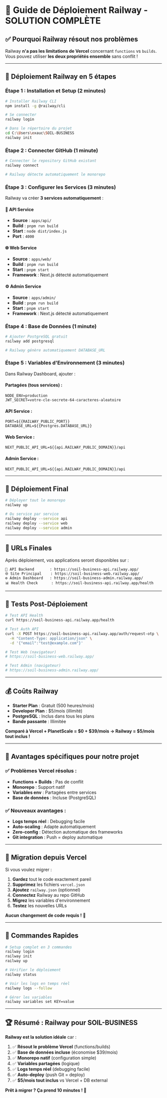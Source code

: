 # 🚂 Guide de Déploiement Railway - SOLUTION COMPLÈTE

## ✅ Pourquoi Railway résout nos problèmes

Railway **n'a pas les limitations de Vercel** concernant `functions` vs `builds`. Vous pouvez utiliser **les deux propriétés ensemble** sans conflit !

---

## 🚀 Déploiement Railway en 5 étapes

### Étape 1 : Installation et Setup (2 minutes)

```bash
# Installer Railway CLI
npm install -g @railway/cli

# Se connecter
railway login

# Dans le répertoire du projet
cd C:\Users\exauc\SOIL-BUSINESS
railway init
```

### Étape 2 : Connecter GitHub (1 minute)

```bash
# Connecter le repository GitHub existant
railway connect

# Railway détecte automatiquement le monorepo
```

### Étape 3 : Configurer les Services (3 minutes)

Railway va créer **3 services automatiquement** :

#### 🔗 **API Service**
- **Source** : `apps/api/`
- **Build** : `pnpm run build`
- **Start** : `node dist/index.js`
- **Port** : `4000`

#### 🌐 **Web Service** 
- **Source** : `apps/web/`
- **Build** : `pnpm run build`
- **Start** : `pnpm start`
- **Framework** : Next.js détecté automatiquement

#### ⚙️ **Admin Service**
- **Source** : `apps/admin/`
- **Build** : `pnpm run build` 
- **Start** : `pnpm start`
- **Framework** : Next.js détecté automatiquement

### Étape 4 : Base de Données (1 minute)

```bash
# Ajouter PostgreSQL gratuit
railway add postgresql

# Railway génère automatiquement DATABASE_URL
```

### Étape 5 : Variables d'Environnement (3 minutes)

Dans Railway Dashboard, ajouter :

#### **Partagées (tous services) :**
```env
NODE_ENV=production
JWT_SECRET=votre-cle-secrete-64-caracteres-aleatoire
```

#### **API Service :**
```env
PORT=${{RAILWAY_PUBLIC_PORT}}
DATABASE_URL=${{Postgres.DATABASE_URL}}
```

#### **Web Service :**
```env
NEXT_PUBLIC_API_URL=${{api.RAILWAY_PUBLIC_DOMAIN}}/api
```

#### **Admin Service :**
```env
NEXT_PUBLIC_API_URL=${{api.RAILWAY_PUBLIC_DOMAIN}}/api
```

---

## 🎯 Déploiement Final

```bash
# Déployer tout le monorepo
railway up

# Ou service par service
railway deploy --service api
railway deploy --service web
railway deploy --service admin
```

---

## 🔗 URLs Finales

Après déploiement, vos applications seront disponibles sur :

```
🔗 API Backend       : https://soil-business-api.railway.app/
🌐 Site Principal    : https://soil-business-web.railway.app/
⚙️ Admin Dashboard   : https://soil-business-admin.railway.app/
📊 Health Check      : https://soil-business-api.railway.app/health
```

---

## 🧪 Tests Post-Déploiement

```bash
# Test API Health
curl https://soil-business-api.railway.app/health

# Test Auth API
curl -X POST https://soil-business-api.railway.app/auth/request-otp \
  -H "Content-Type: application/json" \
  -d '{"email":"test@example.com"}'

# Test Web (navigateur)
# https://soil-business-web.railway.app/

# Test Admin (navigateur)
# https://soil-business-admin.railway.app/
```

---

## 💰 Coûts Railway

- **Starter Plan** : Gratuit (500 heures/mois)
- **Developer Plan** : $5/mois (illimité)
- **PostgreSQL** : Inclus dans tous les plans
- **Bande passante** : Illimitée

**Comparé à Vercel + PlanetScale = $0 + $39/mois → Railway = $5/mois tout inclus !**

---

## 🔧 Avantages spécifiques pour notre projet

### ✅ **Problèmes Vercel résolus :**
- **Functions + Builds** : Pas de conflit
- **Monorepo** : Support natif
- **Variables env** : Partagées entre services
- **Base de données** : Incluse (PostgreSQL)

### ✅ **Nouveaux avantages :**
- **Logs temps réel** : Debugging facile
- **Auto-scaling** : Adapte automatiquement
- **Zero-config** : Détection automatique des frameworks
- **Git integration** : Push = deploy automatique

---

## 🚨 Migration depuis Vercel

Si vous voulez migrer :

1. **Gardez** tout le code exactement pareil
2. **Supprimez** les fichiers `vercel.json` 
3. **Ajoutez** `railway.json` (optionnel)
4. **Connectez** Railway au repo GitHub
5. **Migrez** les variables d'environnement
6. **Testez** les nouvelles URLs

**Aucun changement de code requis !** 🎉

---

## 🎯 Commandes Rapides

```bash
# Setup complet en 3 commandes
railway login
railway init
railway up

# Vérifier le déploiement
railway status

# Voir les logs en temps réel
railway logs --follow

# Gérer les variables
railway variables set KEY=value
```

---

## 🏆 Résumé : Railway pour SOIL-BUSINESS

**Railway est la solution idéale** car :

1. ✅ **Résout le problème Vercel** (functions/builds)
2. ✅ **Base de données incluse** (économise $39/mois)
3. ✅ **Monorepo natif** (configuration simple)
4. ✅ **Variables partagées** (logique)
5. ✅ **Logs temps réel** (debugging facile)
6. ✅ **Auto-deploy** (push Git = deploy)
7. ✅ **$5/mois tout inclus** vs Vercel + DB external

**Prêt à migrer ? Ça prend 10 minutes ! 🚀**